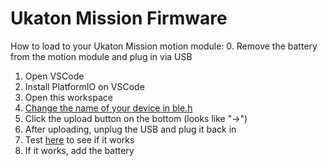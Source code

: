 # Ukaton Mission Firmware

How to load to your Ukaton Mission motion module:
0. Remove the battery from the motion module and plug in via USB
1. Open VSCode
2. Install PlatformIO on VSCode
3. Open this workspace
4. [Change the name of your device in ble.h](https://github.com/Ukaton-Inc/side-missions-firmware/blob/main/src/ble.h#L17)
5. Click the upload button on the bottom (looks like "->")
6. After uploading, unplug the USB and plug it back in
7. Test [here](https://ukaton-side-mission.glitch.me/visualization) to see if it works
8. If it works, add the battery
